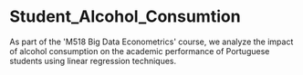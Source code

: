 # Student_Alcohol_Consumtion
As part of the 'M518 Big Data Econometrics' course, we analyze the impact of alcohol consumption on the academic performance of Portuguese students using linear regression techniques.
